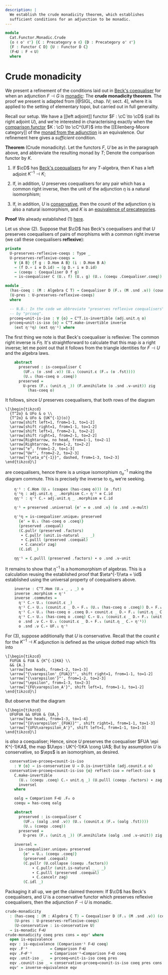 ```yaml
---
description: |
  We establish the crude monadicity theorem, which establishes
  sufficient conditions for an adjunction to be monadic.
---
```

<!--
```agda
open import Cat.Functor.Adjoint.Monadic
open import Cat.Functor.Adjoint.Monad
open import Cat.Functor.Conservative
open import Cat.Functor.Monadic.Beck
open import Cat.Diagram.Coequaliser
open import Cat.Functor.Equivalence
open import Cat.Functor.Adjoint
open import Cat.Diagram.Monad
open import Cat.Prelude

import Cat.Functor.Reasoning as F-r
import Cat.Reasoning as C-r
```
-->

```agda
module
  Cat.Functor.Monadic.Crude
  {o ℓ o' ℓ'} {C : Precategory o ℓ} {D : Precategory o' ℓ'}
  {F : Functor C D} {U : Functor D C}
  (F⊣U : F ⊣ U)
  where
```

<!--
```agda
private
  module F = F-r F
  module U = F-r U
  module C = C-r C
  module D = C-r D
  module UF = F-r (U F∘ F)
  module T = Monad (Adjunction→Monad F⊣U)

  T : Monad C
  T = Adjunction→Monad F⊣U
  C^T : Precategory _ _
  C^T = Eilenberg-Moore C T

  module C^T = C-r C^T

open _⊣_ F⊣U
open _=>_
open Algebra-hom
open Algebra-on
```
-->

# Crude monadicity

We present a refinement of the conditions laid out in [Beck's
coequaliser] for when an adjunction $F \dashv G$ is [monadic]: The
**crude monadicity theorem**. The proof we present is adapted from
[@SIGL, chap. IV; sect. 4], where it is applied to the setting of
elementary topoi, but carried out in full generality.

[Beck's coequaliser]: Cat.Functor.Monadic.Beck.html#becks-coequaliser
[monadic]: Cat.Functor.Adjoint.Monadic.html

Recall our setup. We have a [[left adjoint]] functor $F : \cC \to
\cD$ (call its right adjoint $U$), and we're interested in
characterising exactly when the [comparison functor][comp] $K : \cD
\to \cC^{UF}$ into the [[Eilenberg-Moore category]] of the [monad
from the adjunction][madj] is an equivalence. Our refinement here gives
a _sufficient_ condition.

[comp]: Cat.Functor.Adjoint.Monadic.html#Comparison
[madj]: Cat.Functor.Adjoint.Monad.html

**Theorem** (Crude monadicity). Let the functors $F$, $U$ be as in the
paragraph above, and abbreviate the resulting monad by $T$; Denote the
comparison functor by $K$.

1. If $\cD$ has [Beck's coequalisers] for any $T$-algebra, then $K$
has a left adjoint $K^{-1} \dashv K$;

2. If, in addition, $U$ preserves coequalisers for any pair which has a
common right inverse, then the unit of the adjunction $\eta$ is a
natural isomorphism;

3. If, in addition, $U$ is [conservative], then the counit of the
adjunction $\eta$ is also a natural isomorphism, and $K$ is an
[equivalence of precategories][eqv].

[Beck's coequalisers]: Cat.Functor.Monadic.Beck.html#presented-algebras
[conservative]: Cat.Functor.Conservative.html
[eqv]: Cat.Functor.Equivalence.html

**Proof** We already established (1) [here][Beck's coequalisers].

Let us show (2). Suppose that $\cD$ has Beck's coequalisers and that
$U$ preserves coequalisers of pairs of morphisms with a common right
inverse (we call these coequalisers **reflexive**):

```agda
private
  U-preserves-reflexive-coeqs : Type _
  U-preserves-reflexive-coeqs =
    ∀ {A B} {f g : D.Hom A B} (i : D.Hom B A)
    → (f D.∘ i ≡ D.id) → (g D.∘ i ≡ D.id)
    → (coequ : Coequaliser D f g)
    → is-coequaliser C (U.₁ f) (U.₁ g) (U.₁ (coequ .Coequaliser.coeq))

module _
  (has-coeq : (M : Algebra C T) → Coequaliser D (F.₁ (M .snd .ν)) (counit.ε _))
  (U-pres : U-preserves-reflexive-coeqs)
  where
```

<!--
```agda
  open is-coequaliser
  open Coequaliser
  open Functor

  private
    K⁻¹ : Functor C^T D
    K⁻¹ = Comparison⁻¹ F⊣U has-coeq

    K⁻¹⊣K : K⁻¹ ⊣ Comparison F⊣U
    K⁻¹⊣K = Comparison⁻¹⊣Comparison F⊣U has-coeq

    module adj = _⊣_ K⁻¹⊣K
```
-->

```agda
  -- N.B.: In the code we abbreviate "preserves reflexive coequalisers"
  -- by "prcoeq".
  prcoeq→unit-is-iso : ∀ {o} → C^T.is-invertible (adj.unit.η o)
  prcoeq→unit-is-iso {o} = C^T.make-invertible inverse
    (ext η⁻¹η) (ext ηη⁻¹) where
```

The first thing we note is that Beck's coequaliser is reflexive: The
common right inverse is $F\eta$. It's straightforward to calculate that
this map _is_ a right inverse; let me point out that it follows from the
triangle identities for $F \dashv U$ and the algebra laws.

```agda
    abstract
      preserved : is-coequaliser C
        (UF.₁ (o .snd .ν)) (U.₁ (counit.ε (F.₀ (o .fst))))
        (U.₁ (has-coeq o .coeq))
      preserved =
        U-pres (F.₁ (unit.η _)) (F.annihilate (o .snd .ν-unit)) zig
          (has-coeq o)
```

It follows, since $U$ preserves coequalisers, that both rows of the diagram

~~~{.quiver}
\[\begin{tikzcd}
  {T^2o} & UFo & o \\
  {T^2o} & UFo & {UK^{-1}(o)}
  \arrow[shift left=1, from=1-1, to=1-2]
  \arrow[shift right=1, from=1-1, to=1-2]
  \arrow[shift left=1, from=2-1, to=2-2]
  \arrow[shift right=1, from=2-1, to=2-2]
  \arrow[Rightarrow, no head, from=1-1, to=2-1]
  \arrow[Rightarrow, from=1-2, to=2-2]
  \arrow["e", from=1-2, to=1-3]
  \arrow["Ue"', from=2-2, to=2-3]
  \arrow["{\eta_o^{-1}}", dashed, from=1-3, to=2-3]
\end{tikzcd}\]
~~~

are coequalisers, hence there is a unique isomorphism $\eta_o^{-1}$
making the diagram commute. This is precisely the inverse to $\eta_o$
we're seeking.

```agda
    η⁻¹ : C.Hom (U.₀ (coapex (has-coeq o))) (o .fst)
    η⁻¹η : adj.unit.η _ .morphism C.∘ η⁻¹ ≡ C.id
    ηη⁻¹ : η⁻¹ C.∘ adj.unit.η _ .morphism ≡ C.id

    η⁻¹ = preserved .universal {e' = o .snd .ν} (o .snd .ν-mult)

    η⁻¹η = is-coequaliser.unique₂ preserved
      {e' = U.₁ (has-coeq o .coeq)}
      (preserved .coequal)
      (C.pullr (preserved .factors)
       ∙ C.pullr (unit.is-natural _ _ _)
       ∙ C.pulll (preserved .coequal)
       ∙ C.cancelr zag)
      (C.idl _)

    ηη⁻¹ = C.pulll (preserved .factors) ∙ o .snd .ν-unit
```

It remains to show that $\eta^{-1}$ is a homomorphism of algebras. This
is a calculation reusing the established proof that $\eta^{-1}\eta =
\id$ established using the universal property of coequalisers above.

```agda
    inverse : C^T.Hom (U.₀ _ , _) o
    inverse .morphism = η⁻¹
    inverse .commutes =
      η⁻¹ C.∘ U.₁ (counit.ε _)                                                              ≡⟨ C.refl⟩∘⟨ ap U.₁ (D.intror (F.annihilate (C.assoc _ _ _ ∙ η⁻¹η))) ⟩
      η⁻¹ C.∘ U.₁ (counit.ε _ D.∘ F.₁ (U.₁ (has-coeq o .coeq)) D.∘ F.₁ (unit.η _ C.∘ η⁻¹))  ≡⟨ C.refl⟩∘⟨ ap U.₁ (D.extendl (counit.is-natural _ _ _)) ⟩
      η⁻¹ C.∘ U.₁ (has-coeq o .coeq D.∘ counit.ε _ D.∘ F.₁ (unit.η _ C.∘ η⁻¹))              ≡⟨ C.refl⟩∘⟨ U.F-∘ _ _ ⟩
      η⁻¹ C.∘ U.₁ (has-coeq o .coeq) C.∘ U.₁ (counit.ε _ D.∘ F.₁ (unit.η _ C.∘ η⁻¹))        ≡⟨ C.pulll (preserved .factors) ⟩
      o .snd .ν C.∘ U.₁ (counit.ε _ D.∘ F.₁ (unit.η _ C.∘ η⁻¹))                             ≡⟨ C.refl⟩∘⟨ ap U.₁ (ap (counit.ε _ D.∘_) (F.F-∘ _ _) ∙ D.cancell zig) ⟩
      o .snd .ν C.∘ UF.₁ η⁻¹                                                                ∎
```

For (3), suppose additionally that $U$ is conservative. Recall that the
counit $\epsilon$ for the $K^{-1} \dashv K$ adjunction is defined as the
unique dotted map which fits into

~~~{.quiver}
\[\begin{tikzcd}
  FUFUA & FUA & {K^{-1}KA} \\
  && {A.}
  \arrow[two heads, from=1-2, to=1-3]
  \arrow["{\varepsilon'_{FUA}}"', shift right=1, from=1-1, to=1-2]
  \arrow["{\varepsilon'}"', from=1-2, to=2-3]
  \arrow["\epsilon", from=1-3, to=2-3]
  \arrow["{FU\varepsilon_A'}", shift left=1, from=1-1, to=1-2]
\end{tikzcd}\]
~~~

But observe that the diagram

~~~{.quiver .short-1}
\[\begin{tikzcd}
  UFUFUA && UFUA & {UA,}
  \arrow[two heads, from=1-3, to=1-4]
  \arrow["{U\varepsilon'_{FUA}}"', shift right=1, from=1-1, to=1-3]
  \arrow["{UFU\varepsilon_A'}", shift left=1, from=1-1, to=1-3]
\end{tikzcd}\]
~~~

is _also_ a coequaliser; Hence, since $U$ preserves the coequaliser $FUA
\epi K^{-1}KA$, the map $U\eps : UK^{-1}KA \cong UA$; But by assumption
$U$ is conservative, so $\eps$ is an isomorphism, as desired.

```agda
  conservative-prcoeq→counit-is-iso
    : ∀ {o} → is-conservative U → D.is-invertible (adj.counit.ε o)
  conservative-prcoeq→counit-is-iso {o} reflect-iso = reflect-iso $
    C.make-invertible
      (U.₁ (coequ .coeq) C.∘ unit.η _) (U.pulll (coequ .factors) ∙ zag)
      inversel
    where

    oalg = Comparison F⊣U .F₀ o
    coequ = has-coeq oalg

    abstract
      preserved : is-coequaliser C
        (UF.₁ (oalg .snd .ν)) (U.₁ (counit.ε (F.₀ (oalg .fst))))
        (U.₁ (coequ .coeq))
      preserved =
        U-pres (F.₁ (unit.η _)) (F.annihilate (oalg .snd .ν-unit)) zig coequ

    inversel =
      is-coequaliser.unique₂ preserved
        {e' = U.₁ (coequ .coeq)}
        (preserved .coequal)
        (C.pullr (U.collapse (coequ .factors))
            ∙ C.pullr (unit.is-natural _ _ _)
            ∙ C.pulll (preserved .coequal)
            ∙ C.cancelr zag)
        (C.idl _)
```

Packaging it all up, we get the claimed theorem: If $\cD$ has Beck's
coequalisers, and $U$ is a conservative functor which preserves
reflexive coequalisers, then the adjunction $F \dashv U$ is monadic.

```agda
crude-monadicity
  : (has-coeq : (M : Algebra C T) → Coequaliser D (F.₁ (M .snd .ν)) (counit.ε _))
    (U-pres : U-preserves-reflexive-coeqs)
    (U-conservative : is-conservative U)
  → is-monadic F⊣U
crude-monadicity coeq pres cons = eqv' where
  open is-equivalence
  eqv : is-equivalence (Comparison⁻¹ F⊣U coeq)
  eqv .F⁻¹          = Comparison F⊣U
  eqv .F⊣F⁻¹        = Comparison⁻¹⊣Comparison F⊣U coeq
  eqv .unit-iso _   = prcoeq→unit-is-iso coeq pres
  eqv .counit-iso _ = conservative-prcoeq→counit-is-iso coeq pres cons
  eqv' = inverse-equivalence eqv
```
